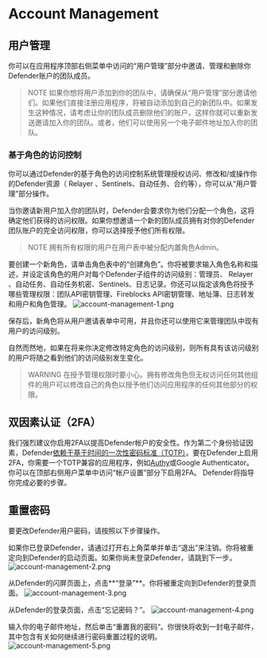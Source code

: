 # Account Management

## 用户管理
你可以在应用程序顶部右侧菜单中访问的“用户管理”部分中邀请、管理和删除你Defender账户的团队成员。

> NOTE
如果你想将用户添加到你的团队中，请确保从“用户管理”部分邀请他们。如果他们直接注册应用程序，将被自动添加到自己的新团队中。如果发生这种情况，请考虑让你的团队成员删除他们的账户，这样你就可以重新发送邀请加入你的团队。或者，他们可以使用另一个电子邮件地址加入你的团队。

### 基于角色的访问控制

你可以通过Defender的基于角色的访问控制系统管理授权访问、修改和/或操作你的Defender资源（ Relayer 、Sentinels、自动任务、合约等），你可以从“用户管理”部分操作。

当你邀请新用户加入你的团队时，Defender会要求你为他们分配一个角色，这将确定他们获得的访问权限。如果你想邀请一个新的团队成员拥有对你的Defender团队账户的完全访问权限，你可以选择授予他们所有权限。

> NOTE
拥有所有权限的用户在用户表中被分配内置角色Admin。

要创建一个新角色，请单击角色表中的“创建角色”。你将被要求输入角色名称和描述，并设定该角色的用户对每个Defender子组件的访问级别：管理员、 Relayer 、自动任务、自动任务机密、Sentinels、日志记录。你还可以指定该角色将授予哪些管理权限：团队API密钥管理、Fireblocks API密钥管理、地址簿、日志转发和用户和角色管理。
![account-management-1.png](img/account-management-1.png)

保存后，新角色将从用户邀请表单中可用，并且你还可以使用它来管理团队中现有用户的访问级别。

自然而然地，如果在将来你决定修改特定角色的访问级别，则所有具有该访问级别的用户将随之看到他们的访问级别发生变化。

> WARNING
在授予管理权限时要小心。拥有修改角色但无权访问任何其他组件的用户可以修改自己的角色以授予他们访问应用程序的任何其他部分的权限。

## 双因素认证（2FA）
我们强烈建议你启用2FA以提高Defender帐户的安全性。作为第二个身份验证因素，Defender[依赖于基于时间的一次性密码标准（TOTP）](https://en.wikipedia.org/wiki/Time-based_One-time_Password_algorithm)。要在Defender上启用2FA，你需要一个TOTP兼容的应用程序，例如[Authy](https://authy.com/)或Google Authenticator。你可以在顶部右侧用户菜单中访问“帐户设置”部分下启用2FA。 Defender将指导你完成必要的步骤。

## 重置密码
要更改Defender用户密码，请按照以下步骤操作。

如果你已登录Defender，请通过打开右上角菜单并单击“退出”来注销。你将被重定向到Defender的启动页面。如果你尚未登录Defender，请跳到下一步。
![account-management-2.png](img/account-management-2.png)

从Defender的闪屏页面上，点击**“登录”**。你将被重定向到Defender的登录页面。
![account-management-3.png](img/account-management-3.png)

从Defender的登录页面，点击“忘记密码？”。
![account-management-4.png](img/account-management-4.png)

输入你的电子邮件地址，然后单击“重置我的密码”。你很快将收到一封电子邮件，其中包含有关如何继续进行密码重置过程的说明。
![account-management-5.png](img/account-management-5.png)

